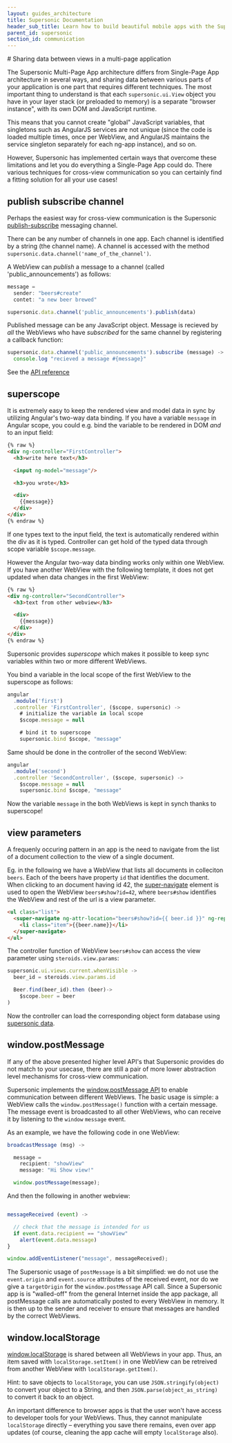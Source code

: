 ```yaml
---
layout: guides_architecture
title: Supersonic Documentation
header_sub_title: Learn how to build beautiful mobile apps with the Supersonic UI framework.
parent_id: supersonic
section_id: communication
---
```

<section class="docs-section" id="communication">
# Sharing data between views in a multi-page application


The Supersonic Multi-Page App architecture differs from Single-Page App architecture in several ways, and sharing data between various parts of your application is one part that requires different techniques. The most important thing to understand is that each `supersonic.ui.View` object you have in your layer stack (or preloaded to memory) is a separate "browser instance", with its own DOM and JavaScript runtime.

This means that you cannot create "global" JavaScript variables, that singletons such as AngularJS services are not unique (since the code is loaded multiple times, once per WebView, and AngularJS maintains the service singleton separately for each ng-app instance), and so on.

However, Supersonic has implemented certain ways that overcome these limitations and let you do everything a Single-Page App could do. There various techniques for cross-view communication so you can certainly find a fitting solution for all your use cases!

## publish subscribe channel

Perhaps the easiest way for cross-view communication is the Supersonic
[publish-subscribe](http://en.wikipedia.org/wiki/Publish%E2%80%93subscribe_pattern) messaging channel.

There can be any number of channels in one app. Each  channel is identified by a string (the channel name). A channel is accessed with the method `supersonic.data.channel('name_of_the_channel')`.

A WebView can _publish_ a message to a channel (called 'public_announcements') as follows:

```js
message =
  sender: "beers#create"
  contet: "a new beer brewed"

supersonic.data.channel('public_announcements').publish(data)
```

Published message can be any JavaScript object. Message is recieved by _all_ the WebViews who have _subscribed_ for the same channel by registering a callback function:

```js
supersonic.data.channel('public_announcements').subscribe (message) ->
  console.log "recieved a message #{message}"
```

See the [API reference](/api-reference/stable/supersonic/data/channel/)

## superscope

It is extremely easy to keep the rendered view and model data in sync by utilizing Angular's two-way data binding. If you have a variable `message` in Angular scope, you could e.g. bind the variable to be rendered in DOM _and_ to an input field:

```html
{% raw %}
<div ng-controller="FirstController">
  <h3>write here text</h3>

  <input ng-model="message"/>

  <h3>you wrote</h3>

  <div>
    {{message}}
  </div>
</div>
{% endraw %}
```

If one types text to the input field, the text is automatically rendered within the div as it is typed.  Controller can get hold of the typed data through scope variable `$scope.message`.

However the Angular two-way data binding works only within one WebView. If you have another WebView with the following template, it does not get updated when data changes in the first WebView:

```html
{% raw %}
<div ng-controller="SecondController">
  <h3>text from other webview</h3>

  <div>
    {{message}}
  </div>
</div>
{% endraw %}
```

Supersonic provides _superscope_ which makes it possible to keep sync variables within two or more different WebViews.

You bind a variable in the local scope of the first WebView to the superscope as follows:

```js
angular
  .module('first')
  .controller 'FirstController', ($scope, supersonic) ->
    # initialize the variable in local scope
    $scope.message = null

    # bind it to superscope
    supersonic.bind $scope, "message"
```

Same should be done in the controller of the second WebView:

```js
angular
  .module('second')
  .controller 'SecondController', ($scope, supersonic) ->
    $scope.message = null
    supersonic.bind $scope, "message"
```

Now the variable `message` in the both WebViews is kept in synch thanks to superscope!



## view parameters

A frequenly occuring pattern in an app is the need to navigate from the list of a document collection to the view of a single document.

Eg. in the following we have a WebView that lists all documents in colleciton `beers`. Each of the beers have property `id` that identifies the document. When clicking to an document having id 42, the [super-navigate](/supersonic/api-reference/stable/components/super-navbar/) element is used to open the WebView `beers#show?id=42`, where `beers#show` identifies the WebView and rest of the url is a view parameter.

```html
<ul class="list">
  <super-navigate ng-attr-location="beers#show?id={{ beer.id }}" ng-repeat="beer in beers">
    <li class="item">{{beer.name}}</li>
  </super-navigate>
</ul>
```

The controller function of WebView `beers#show` can access the view parameter using `steroids.view.params`:

```js
supersonic.ui.views.current.whenVisible ->
  beer_id = steroids.view.params.id

  Beer.find(beer_id).then (beer)->
    $scope.beer = beer
)
```

Now the controller can load the corresponding object form database using [supersonic data](/supersonic/api-reference/stable/supersonic/data/model/model-class/).

## window.postMessage

If any of the above presented higher level API's that Supersonic provides do not match to your usecase, there are still a pair of more lower abstraction level mechanisms for cross-view communication.

Supersonic implements the [window.postMessage API](https://developer.mozilla.org/en-US/docs/Web/API/Window.postMessage) to enable communication between different WebViews. The basic usage is simple: a WebView calls the `window.postMessage()` function with a certain message. The message event is broadcasted to all other WebViews, who can receive it by listening to the `window` `message` event.

As an example, we have the following code in one WebView:

```js
broadcastMessage (msg) ->

  message =
    recipient: "showView"
    message: "Hi Show view!"

  window.postMessage(message);

```

And then the following in another webview:

```js

messageReceived (event) ->

  // check that the message is intended for us
  if event.data.recipient == "showView"
    alert(event.data.message)
}

window.addEventListener("message", messageReceived);
```

The Supersonic usage of `postMessage` is a bit simplified: we do not use the `event.origin` and `event.source` attributes of the received event, nor do we give a `targetOrigin` for the `window.postMessage` API call. Since a Supersonic app is is "walled-off" from the general Internet inside the app package, all postMessage calls are automatically posted to every WebView in memory. It is then up to the sender and receiver to ensure that messages are handled by the correct WebViews.

## window.localStorage

[window.localStorage](https://developer.mozilla.org/en-US/docs/Web/Guide/API/DOM/Storage#localStorage) is shared between all WebViews in your app. Thus, an item saved with `localStorage.setItem()` in one WebView  can be retreived from another WebView  with `localStorage.getItem()`.

Hint: to save objects to `localStorage`, you can use `JSON.stringify(object)` to convert your object to a String, and then `JSON.parse(object_as_string)` to convert it back to an object.

An important difference to browser apps is that the user won't have access to developer tools for your WebViews. Thus, they cannot manipulate `localStorage` directly – everything you save there remains, even over app updates (of course, cleaning the app cache will empty `localStorage` also).

</section>

[app-architecture-mile]: /supersonic/tutorial/fourth-mile
